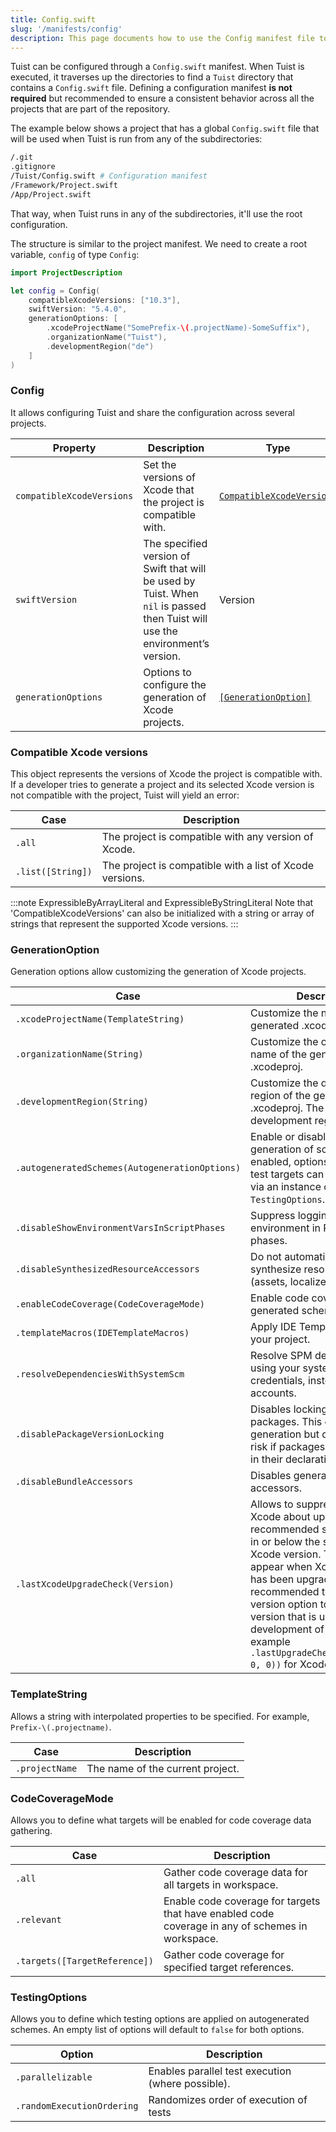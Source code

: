 ```yaml
---
title: Config.swift
slug: '/manifests/config'
description: This page documents how to use the Config manifest file to configure Tuist's functionalities globally.
---
```


Tuist can be configured through a `Config.swift` manifest.
When Tuist is executed, it traverses up the directories to find a `Tuist` directory that contains a `Config.swift` file.
Defining a configuration manifest **is not required** but recommended to ensure a consistent behavior across all the projects that are part of the repository.

The example below shows a project that has a global `Config.swift` file that will be used when Tuist is run from any of the subdirectories:

```bash
/.git
.gitignore
/Tuist/Config.swift # Configuration manifest
/Framework/Project.swift
/App/Project.swift
```

That way, when Tuist runs in any of the subdirectories, it'll use the root configuration.

The structure is similar to the project manifest. We need to create a root variable, `config` of type `Config`:

```swift
import ProjectDescription

let config = Config(
    compatibleXcodeVersions: ["10.3"],
    swiftVersion: "5.4.0",
    generationOptions: [
        .xcodeProjectName("SomePrefix-\(.projectName)-SomeSuffix"),
        .organizationName("Tuist"),
        .developmentRegion("de")
    ]
)
```

### Config

It allows configuring Tuist and share the configuration across several projects.

| Property                  | Description                                                                                                                    | Type                                                    | Required | Default |
| ------------------------- | ------------------------------------------------------------------------------------------------------------------------------ | ------------------------------------------------------- | -------- | ------- |
| `compatibleXcodeVersions` | Set the versions of Xcode that the project is compatible with.                                                                 | [`CompatibleXcodeVersions`](#compatible-xcode-versions) | No       | `.all`  |
| `swiftVersion`            | The specified version of Swift that will be used by Tuist. When `nil` is passed then Tuist will use the environment’s version. | Version                                                 | No       |         |
| `generationOptions`       | Options to configure the generation of Xcode projects.                                                                         | [`[GenerationOption]`](#generationoption)               | No       | `[]`    |

### Compatible Xcode versions

This object represents the versions of Xcode the project is compatible with. If a developer tries to generate a project and its selected Xcode version is not compatible with the project, Tuist will yield an error:

| Case              | Description                                              |
| ----------------- | -------------------------------------------------------- |
| `.all`            | The project is compatible with any version of Xcode.     |
| `.list([String])` | The project is compatible with a list of Xcode versions. |

:::note ExpressibleByArrayLiteral and ExpressibleByStringLiteral
Note that 'CompatibleXcodeVersions' can also be initialized with a string or array of strings that represent the supported Xcode versions.
:::

### GenerationOption

Generation options allow customizing the generation of Xcode projects.

| Case                                           | Description                                                                                                                            |
| ---------------------------------------------- | -------------------------------------------------------------------------------------------------------------------------------------- |
| `.xcodeProjectName(TemplateString)`            | Customize the name of the generated .xcodeproj.                                                                                        |
| `.organizationName(String)`                    | Customize the organization name of the generated .xcodeproj.                                                                           |
| `.developmentRegion(String)`                   | Customize the development region of the generated .xcodeproj. The default development region is `en`.                                  |
| `.autogeneratedSchemes(AutogenerationOptions)` | Enable or disable automatic generation of schemes. If enabled, options to configure test targets can be passed in via an instance of `TestingOptions`. |
| `.disableShowEnvironmentVarsInScriptPhases`    | Suppress logging of environment in Run Script build phases.                                                                            |
| `.disableSynthesizedResourceAccessors`         | Do not automatically synthesize resource accessors (assets, localized strings, etc.).                                                  |
| `.enableCodeCoverage(CodeCoverageMode)`        | Enable code coverage for auto generated schemes.                                                                                       |
| `.templateMacros(IDETemplateMacros)`           | Apply IDE Template macros to your project.                                                                                             |
| `.resolveDependenciesWithSystemScm`            | Resolve SPM dependencies using your system's SCM credentials, instead of Xcode accounts.                                               |
| `.disablePackageVersionLocking`                | Disables locking Swift packages. This can speed up generation but does increase risk if packages are not locked in their declarations. |
| `.disableBundleAccessors`                      | Disables generating Bundle accessors. |
| `.lastXcodeUpgradeCheck(Version)`              | Allows to suppress warnings in Xcode about updates to recommended settings added in or below the specified Xcode version. The warnings appear when Xcode version has been upgraded. It is recommended to set the version option to Xcode's version that is used for development of a project, for example `.lastUpgradeCheck(Version(13, 0, 0))` for Xcode 13.0.0. |

### TemplateString

Allows a string with interpolated properties to be specified. For example, `Prefix-\(.projectname)`.

| Case           | Description                      |
| -------------- | -------------------------------- |
| `.projectName` | The name of the current project. |

### CodeCoverageMode

Allows you to define what targets will be enabled for code coverage data gathering.

| Case                          | Description                                                                                      |
| ----------------------------- | ------------------------------------------------------------------------------------------------ |
| `.all`                        | Gather code coverage data for all targets in workspace.                                          |
| `.relevant`                   | Enable code coverage for targets that have enabled code coverage in any of schemes in workspace. |
| `.targets([TargetReference])` | Gather code coverage for specified target references.                                            |

### TestingOptions

Allows you to define which testing options are applied on autogenerated schemes. An empty list of options will default to `false` for both options.

| Option                     | Description                                       |
| -------------------------- | ------------------------------------------------- |
| `.parallelizable`          | Enables parallel test execution (where possible). |
| `.randomExecutionOrdering` | Randomizes order of execution of tests            |
